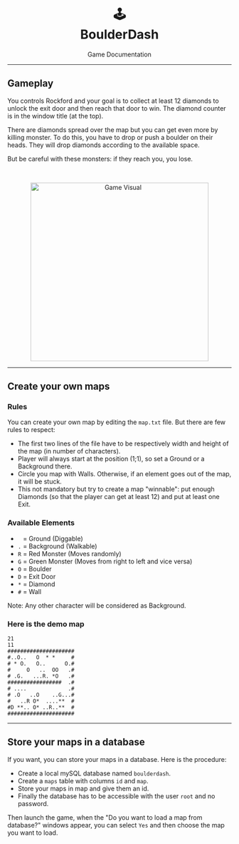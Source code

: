 <h1 align="center">🕹</br>BoulderDash</h1>
<p align="center">
  Game Documentation
</p>


---
## Gameplay
You controls Rockford and your goal is to collect at least 12 diamonds to unlock the exit door and then reach that door to win. The diamond counter is in the window title (at the top).

There are diamonds spread over the map but you can get even more by killing monster. To do this, you have to drop or push a boulder on their heads. They will drop diamonds according to the available space.

But be careful with these monsters: if they reach you, you lose.

</br>
<p align="center">
  <img src="https://i.ibb.co/G3RY3xN/Boulder-Dash.png" alt="Game Visual" width="400">
</p>


---
## Create your own maps 
### Rules
You can create your own map by editing the `map.txt` file. But there are few rules to respect:
* The first two lines of the file have to be respectively width and height of the map (in number of characters).
* Player will always start at the position (1;1), so set a Ground or a Background there.
* Circle you map with Walls. Otherwise, if an element goes out of the map, it will be stuck.
* This not mandatory but try to create a map "winnable": put enough Diamonds (so that the player can get at least 12) and put at least one Exit.

### Available Elements
* ` ` = Ground (Diggable)
* `.` = Background (Walkable)
* `R` = Red Monster (Moves randomly)
* `G` = Green Monster (Moves from right to left and vice versa)
* `O` = Boulder
* `D` = Exit Door
* `*` = Diamond
* `#` = Wall

Note: Any other character will be considered as Background.

### Here is the demo map
```
21
11
#####################
#..O..   O  * *     #
# * O.   O..      O.#
#     O   ..  OO   .#
# .G.   ...R. *O   .#
#################  .#
# ....             .#
# .O   ..O    ..G...#
#   ..R O*  ....**  #
#D **.. O* ..R..**  #
#####################
```


---
## Store your maps in a database
If you want, you can store your maps in a database. Here is the procedure:
* Create a local mySQL database named `boulderdash`.
* Create a `maps` table with columns `id` and `map`.
* Store your maps in map and give them an id.
* Finally the database has to be accessible with the user `root` and no password.

Then launch the game, when the "Do you want to load a map from database?" windows appear, you can select `Yes` and then choose the map you want to load.
